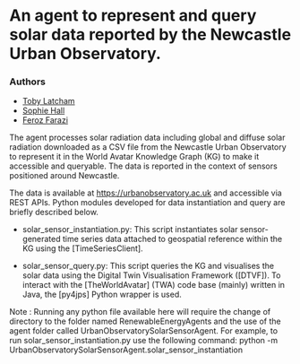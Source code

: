 # An agent to represent and query solar data reported by the Newcastle Urban Observatory.
### Authors
* [Toby Latcham](mailto:tjl47@cam.ac.uk)
* [Sophie Hall](mailto:sh2000@cam.ac.uk)
* [Feroz Farazi](mailto:msff2@cam.ac.uk)

The agent processes solar radiation data including global and diffuse solar radiation downloaded as a CSV file from the Newcastle Urban Observatory to represent it in the World Avatar Knowledge Graph (KG) to make it accessible and queryable. The data is reported in the context of sensors positioned around Newcastle.

The data is available at https://urbanobservatory.ac.uk and accessible via REST APIs. Python modules developed for data instantiation and query are briefly described below.

* solar_sensor_instantiation.py: This script instantiates solar sensor-generated time series data attached to geospatial reference within the KG using the [TimeSeriesClient].

* solar_sensor_query.py: This script queries the KG and visualises the solar data using the Digital Twin Visualisation Framework ([DTVF]). To interact with the [TheWorldAvatar] (TWA) code base (mainly) written in Java, the [py4jps] Python wrapper is used.

Note : Running any python file available here will require the change of directory to the <root> folder named RenewableEnergyAgents and the use of the agent folder called UrbanObservatorySolarSensorAgent. For example, to run solar_sensor_instantiation.py use the following command:
        python -m UrbanObservatorySolarSensorAgent.solar_sensor_instantiation